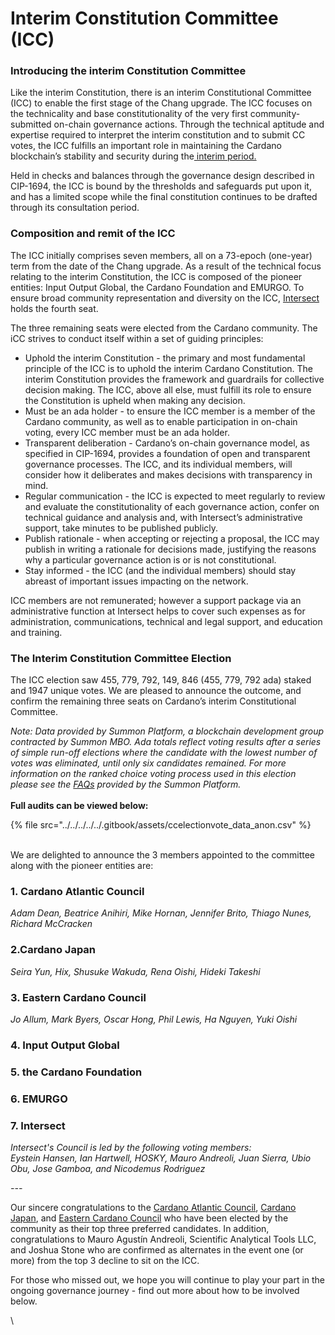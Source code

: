 # Interim Constitution Committee (ICC)

### Introducing the interim Constitution Committee

Like the interim Constitution, there is an interim Constitutional Committee (ICC) to enable the first stage of the Chang upgrade. The ICC focuses on the technicality and base constitutionality of the very first community-submitted on-chain governance actions. Through the technical aptitude and expertise required to interpret the interim constitution and to submit CC votes, the ICC fulfills an important role in maintaining the Cardano blockchain’s stability and security during the[ interim period.](https://www.intersectmbo.org/news/cardanos-governance-key-terms-and-milestones)

Held in checks and balances through the governance design described in CIP-1694, the ICC is bound by the thresholds and safeguards put upon it, and has a limited scope while the final constitution continues to be drafted through its consultation period.

### Composition and remit of the ICC

The ICC initially comprises seven members, all on a 73-epoch (one-year) term from the date of the Chang upgrade. As a result of the technical focus relating to the interim Constitution, the ICC is composed of the pioneer entities: Input Output Global, the Cardano Foundation and EMURGO. To ensure broad community representation and diversity on the ICC, [Intersect](intersect-constitutional-council.md) holds the fourth seat.

The three remaining seats were elected from the Cardano community. The iCC strives to conduct itself within a set of guiding principles:

* Uphold the interim Constitution - the primary and most fundamental principle of the ICC is to uphold the interim Cardano Constitution. The interim Constitution provides the framework and guardrails for collective decision making. The ICC, above all else, must fulfill its role to ensure the Constitution is upheld when making any decision.
* Must be an ada holder - to ensure the ICC member is a member of the Cardano community, as well as to enable participation in on-chain voting, every ICC member must be an ada holder.
* Transparent deliberation - Cardano’s on-chain governance model, as specified in CIP-1694, provides a foundation of open and transparent governance processes. The ICC, and its individual members, will consider how it deliberates and makes decisions with transparency in mind.
* Regular communication - the ICC is expected to meet regularly to review and evaluate the constitutionality of each governance action, confer on technical guidance and analysis and, with Intersect’s administrative support, take minutes to be published publicly.
* Publish rationale - when accepting or rejecting a proposal, the ICC may publish in writing a rationale for decisions made, justifying the reasons why a particular governance action is or is not constitutional.
* Stay informed - the ICC (and the individual members) should stay abreast of important issues impacting on the network.

ICC members are not remunerated; however a support package via an administrative function at Intersect helps to cover such expenses as for administration, communications, technical and legal support, and education and training.

### The Interim Constitution Committee Election

The ICC election saw 455, 779, 792, 149, 846 (455, 779, 792 ada) staked and 1947 unique votes. We are pleased to announce the outcome, and confirm the remaining three seats on Cardano’s interim Constitutional Committee.

_Note: Data provided by Summon Platform, a blockchain development group contracted by Summon MBO. Ada totals reflect voting results after a series of simple run-off elections where the candidate with the lowest number of votes was eliminated, until only six candidates remained. For more information on the ranked choice voting process used in this election please see the_ [_FAQs_](https://icc-election.intersectmbo.org/faq) _provided by the Summon Platform._ \
\
**Full audits can be viewed below:**

{% file src="../../../../../.gitbook/assets/ccelectionvote_data_anon.csv" %}

\
We are delighted to announce the 3 members appointed to the committee along with the pioneer entities are:

### **1. Cardano Atlantic Council**

_Adam Dean, Beatrice Anihiri, Mike Hornan, Jennifer Brito, Thiago Nunes, Richard McCracken_

### 2.**Cardano Japan**

_Seira Yun, Hix, Shusuke Wakuda, Rena Oishi, Hideki Takeshi_

### **3. Eastern Cardano Council**

_Jo Allum, Mark Byers, Oscar Hong, Phil Lewis, Ha Nguyen, Yuki Oishi_

### 4. Input Output Global

### 5. the Cardano Foundation

### 6. EMURGO

### 7. Intersect

_Intersect's Council is led by the following voting members:_\
_Eystein Hansen, Ian Hartwell, HOSKY, Mauro Andreoli, Juan Sierra, Ubio Obu, Jose Gamboa, and Nicodemus Rodriguez_&#x20;

_---_

Our sincere congratulations to the [Cardano Atlantic Council](https://intersect.gitbook.io/2024-constitutional-committee-members-election/candidates/the-cardano-atlantic-council), [Cardano Japan](https://intersect.gitbook.io/2024-constitutional-committee-members-election/candidates/cardano-japan), and [Eastern Cardano Council](https://app.gitbook.com/o/Prbm1mtkwSsGWSvG1Bfd/s/LQX9Yzpr2CgxQjPsjkZf/candidates/eastern-cardano-council) who have been elected by the community as their top three preferred candidates. In addition, congratulations to Mauro Agustín Andreoli, Scientific Analytical Tools LLC, and Joshua Stone who are confirmed as alternates in the event one (or more) from the top 3 decline to sit on the ICC.

For those who missed out, we hope you will continue to play your part in the ongoing governance journey - find out more about how to be involved below.

\
